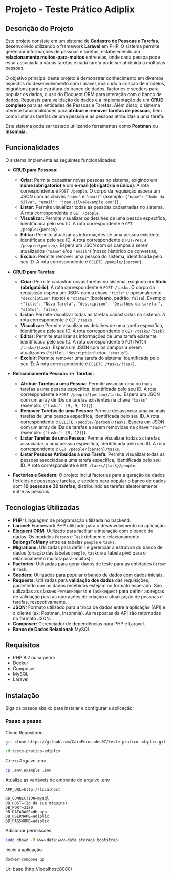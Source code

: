 # Projeto - Teste Prático Adiplix

## Descrição do Projeto

Este projeto consiste em um sistema de **Cadastro de Pessoas e Tarefas**, desenvolvido utilizando o framework **Laravel** em PHP. O sistema permite gerenciar informações de pessoas e tarefas, estabelecendo um **relacionamento muitos-para-muitos** entre elas, onde cada pessoa pode estar associada a várias tarefas e cada tarefa pode ser atribuída a múltiplas pessoas.

O objetivo principal deste projeto é demonstrar conhecimento em diversos aspectos do desenvolvimento com Laravel, incluindo a criação de modelos, migrations para a estrutura do banco de dados, factories e seeders para popular os dados, o uso do Eloquent ORM para interação com o banco de dados, Requests para validação de dados e a implementação de um **CRUD completo** para as entidades de Pessoas e Tarefas. Além disso, o sistema oferece funcionalidades para **atribuir e remover tarefas de pessoas**, bem como listar as tarefas de uma pessoa e as pessoas atribuídas a uma tarefa.

Este sistema pode ser testado utilizando ferramentas como **Postman** ou **Insomnia**.

## Funcionalidades

O sistema implementa as seguintes funcionalidades:

*   **CRUD para Pessoas:**
    *   **Criar:** Permite cadastrar novas pessoas no sistema, exigindo um **nome (obrigatório)** e um **e-mail (obrigatório e único)**. A rota correspondente é `POST /people`. O corpo da requisição espera um JSON com as chaves `"name"` e `"email"` (exemplo: `{"name": "João da Silva", "email": "joao.silva@example.com"}`) .
    *   **Listar:** Permite visualizar todas as pessoas cadastradas no sistema. A rota correspondente é `GET /people`.
    *   **Visualizar:** Permite visualizar os detalhes de uma pessoa específica, identificada pelo seu ID. A rota correspondente é `GET /people/{person}`.
    *   **Editar:** Permite atualizar as informações de uma pessoa existente, identificada pelo seu ID. A rota correspondente é `PUT/PATCH /people/{person}`. Espera um JSON com os campos a serem atualizados (`"name"` e/ou `"email"`) [nosso histórico de conversas,.
    *   **Excluir:** Permite remover uma pessoa do sistema, identificada pelo seu ID. A rota correspondente é `DELETE /people/{person}`.

*   **CRUD para Tarefas:**
    *   **Criar:** Permite cadastrar novas tarefas no sistema, exigindo um **título (obrigatório)**. A rota correspondente é `POST /tasks`. O corpo da requisição espera um JSON com a chave `"title"` e opcionalmente `"description"` (texto) e `"status"` (booleano, padrão: `false`). Exemplo: `{"title": "Nova Tarefa", "description": "Detalhes da tarefa.", "status": false}`.
    *   **Listar:** Permite visualizar todas as tarefas cadastradas no sistema. A rota correspondente é `GET /tasks`.
    *   **Visualizar:** Permite visualizar os detalhes de uma tarefa específica, identificada pelo seu ID. A rota correspondente é `GET /tasks/{task}`.
    *   **Editar:** Permite atualizar as informações de uma tarefa existente, identificada pelo seu ID. A rota correspondente é `PUT/PATCH /tasks/{task}`. Espera um JSON com os campos a serem atualizados (`"title"`, `"description"` e/ou `"status"`).
    *   **Excluir:** Permite remover uma tarefa do sistema, identificada pelo seu ID. A rota correspondente é `DELETE /tasks/{task}`.

*   **Relacionamento Pessoas ↔ Tarefas:**
    *   **Atribuir Tarefas a uma Pessoa:** Permite associar uma ou mais tarefas a uma pessoa específica, identificada pelo seu ID. A rota correspondente é `POST /people/{person}/tasks`. Espera um JSON com um array de IDs de tarefas existentes na chave `"tasks"` (exemplo: `{"tasks": [5, 9, 12]}`).
    *   **Remover Tarefas de uma Pessoa:** Permite desassociar uma ou mais tarefas de uma pessoa específica, identificada pelo seu ID. A rota correspondente é `DELETE /people/{person}/tasks`. Espera um JSON com um array de IDs de tarefas a serem removidas na chave `"tasks"` (exemplo: `{"tasks": [5, 12]}`).
    *   **Listar Tarefas de uma Pessoa:** Permite visualizar todas as tarefas associadas a uma pessoa específica, identificada pelo seu ID. A rota correspondente é `GET /people/{person}/tasks`.
    *   **Listar Pessoas Atribuídas a uma Tarefa:** Permite visualizar todas as pessoas associadas a uma tarefa específica, identificada pelo seu ID. A rota correspondente é `GET /tasks/{task}/people`.

*   **Factories e Seeders:** O projeto inclui factories para a geração de dados fictícios de pessoas e tarefas, e seeders para popular o banco de dados com **10 pessoas e 30 tarefas**, distribuindo as tarefas aleatoriamente entre as pessoas.

## Tecnologias Utilizadas

*   **PHP:** Linguagem de programação utilizada no backend.
*   **Laravel:** Framework PHP utilizado para o desenvolvimento da aplicação.
*   **Eloquent ORM:** Utilizado para facilitar a interação com o banco de dados. Os modelos `Person` e `Task` definem o relacionamento **BelongsToMany** entre as tabelas `people` e `tasks`.
*   **Migrations:** Utilizadas para definir e gerenciar a estrutura do banco de dados (criação das tabelas `people`, `tasks` e a tabela pivô para o relacionamento muitos-para-muitos).
*   **Factories:** Utilizadas para gerar dados de teste para as entidades `Person` e `Task`.
*   **Seeders:** Utilizados para popular o banco de dados com dados iniciais.
*   **Requests:** Utilizadas para **validação dos dados** das requisições, garantindo que os dados recebidos estejam no formato esperado. São utilizadas as classes `PersonRequest` e `TaskRequest` para definir as regras de validação para as operações de criação e atualização de pessoas e tarefas, respectivamente.
*   **JSON:** Formato utilizado para a troca de dados entre a aplicação (API) e o cliente (ex: Postman, Insomnia). As respostas da API são retornadas no formato JSON.
*   **Composer:** Gerenciador de dependências para PHP e Laravel.
*   **Banco de Dados Relacional:** MySQL.

## Requisitos
- PHP 8.2 ou superior
- Docker
- Composer
- MySQL
- Laravel

## Instalação
Siga os passos abaixo para instalar e configurar a aplicação:

### Passo a passo

Clone Repositório

```sh
git clone https://github.com/CaioFernandes07/teste-pratico-adiplix.git
```

```sh
cd teste-pratico-adiplix
```

Crie o Arquivo .env

```sh
cp .env.example .env
```

Atualize as variáveis de ambiente do arquivo .env

```dosini
APP_URL=http://localhost

DB_CONNECTION=mysql
DB_HOST=(Ip da sua máquina)
DB_PORT=3380
DB_DATABASE=db_app
DB_USERNAME=adiplix
DB_PASSWORD=adiplix
```

Adicionar permissões

```sh
sudo chown -R www-data:www-data storage bootstrap
```

Inicie a aplicação

```sh
docker-compose up
```

Url base
(http://localhost:8080)
